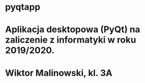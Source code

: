# pyqtapp
# Aplikacja desktopowa (PyQt) na zaliczenie z informatyki w roku 2019/2020.
# Wiktor Malinowski, kl. 3A 
